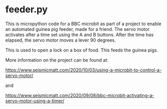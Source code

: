 # feeder.py

This is micropython code for a BBC microbit as part of a project to enable an
automated guinea pig feeder, made for a friend. The servo motor activates after a time set using the A
and B buttons. After the time has elapsed, the servo motor moves a lever 90 degrees.

This is used to open a lock on a box of food. This feeds the guinea pigs.

More information on the project can be found at:

https://www.seismicmatt.com/2020/10/03/using-a-microbit-to-control-a-servo-motor/

and

https://www.seismicmatt.com/2020/09/08/bbc-microbit-activating-a-servo-motor-using-a-timer/
